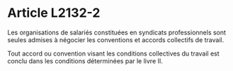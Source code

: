 # Article L2132-2

Les organisations de salariés constituées en syndicats professionnels sont seules admises à négocier les conventions et accords collectifs de travail.

Tout accord ou convention visant les conditions collectives du travail est conclu dans les conditions déterminées par le livre II.